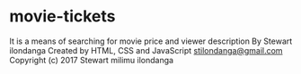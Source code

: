 # movie-tickets
It is a means of searching for movie price and viewer description
By Stewart ilondanga
Created by HTML, CSS and JavaScript
stilondanga@gmail.com
Copyright (c) 2017 Stewart milimu ilondanga
